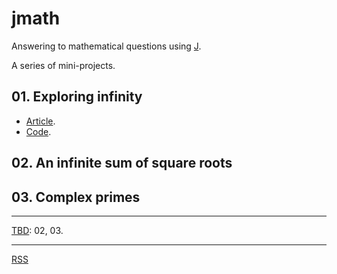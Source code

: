 # jmath
Answering to mathematical questions using [J](https://www.jsoftware.com).

A series of mini-projects.

## 01. Exploring infinity
- [Article](articles/01_Exploring_infinity.md).
- [Code](code/01_Exploring_infinity.ijs).

## 02. An infinite sum of square roots

## 03. Complex primes

---
[TBD](articles/TBD.md): 02, 03.

---
<a class="btn btn-rss" href="/feed.xml" target="_blank">RSS</a>



